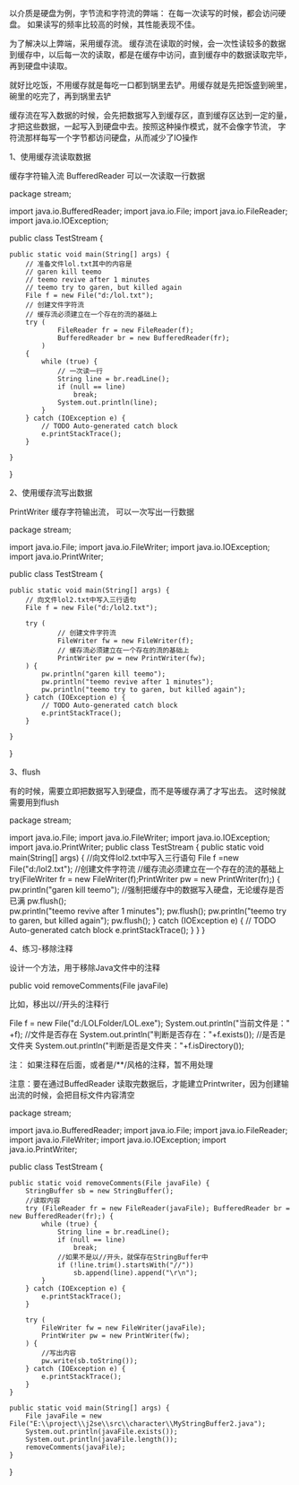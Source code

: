 以介质是硬盘为例，字节流和字符流的弊端：
在每一次读写的时候，都会访问硬盘。 如果读写的频率比较高的时候，其性能表现不佳。

为了解决以上弊端，采用缓存流。
缓存流在读取的时候，会一次性读较多的数据到缓存中，以后每一次的读取，都是在缓存中访问，直到缓存中的数据读取完毕，再到硬盘中读取。

就好比吃饭，不用缓存就是每吃一口都到锅里去铲。用缓存就是先把饭盛到碗里，碗里的吃完了，再到锅里去铲

缓存流在写入数据的时候，会先把数据写入到缓存区，直到缓存区达到一定的量，才把这些数据，一起写入到硬盘中去。按照这种操作模式，就不会像字节流，
字符流那样每写一个字节都访问硬盘，从而减少了IO操作

1、使用缓存流读取数据

缓存字符输入流 BufferedReader 可以一次读取一行数据

package stream;
  
import java.io.BufferedReader;
import java.io.File;
import java.io.FileReader;
import java.io.IOException;
  
public class TestStream {
  
    public static void main(String[] args) {
        // 准备文件lol.txt其中的内容是
        // garen kill teemo
        // teemo revive after 1 minutes
        // teemo try to garen, but killed again
        File f = new File("d:/lol.txt");
        // 创建文件字符流
        // 缓存流必须建立在一个存在的流的基础上
        try (
                FileReader fr = new FileReader(f);
                BufferedReader br = new BufferedReader(fr);
            )
        {
            while (true) {
                // 一次读一行
                String line = br.readLine();
                if (null == line)
                    break;
                System.out.println(line);
            }
        } catch (IOException e) {
            // TODO Auto-generated catch block
            e.printStackTrace();
        }
  
    }
}

2、使用缓存流写出数据

PrintWriter 缓存字符输出流， 可以一次写出一行数据

package stream;
   
import java.io.File;
import java.io.FileWriter;
import java.io.IOException;
import java.io.PrintWriter;
   
public class TestStream {
   
    public static void main(String[] args) {
        // 向文件lol2.txt中写入三行语句
        File f = new File("d:/lol2.txt");
          
        try (
                // 创建文件字符流
                FileWriter fw = new FileWriter(f);
                // 缓存流必须建立在一个存在的流的基础上              
                PrintWriter pw = new PrintWriter(fw);              
        ) {
            pw.println("garen kill teemo");
            pw.println("teemo revive after 1 minutes");
            pw.println("teemo try to garen, but killed again");
        } catch (IOException e) {
            // TODO Auto-generated catch block
            e.printStackTrace();
        }
   
    }
}

3、flush

有的时候，需要立即把数据写入到硬盘，而不是等缓存满了才写出去。 这时候就需要用到flush

package stream;
    
import java.io.File;
import java.io.FileWriter;
import java.io.IOException;
import java.io.PrintWriter;
public class TestStream {
    public static void main(String[] args) {
        //向文件lol2.txt中写入三行语句
        File f =new File("d:/lol2.txt");
        //创建文件字符流
        //缓存流必须建立在一个存在的流的基础上
        try(FileWriter fr = new FileWriter(f);PrintWriter pw = new PrintWriter(fr);) {
            pw.println("garen kill teemo");
            //强制把缓存中的数据写入硬盘，无论缓存是否已满
                pw.flush();           
            pw.println("teemo revive after 1 minutes");
                pw.flush();
            pw.println("teemo try to garen, but killed again");
                pw.flush();
        } catch (IOException e) {
            // TODO Auto-generated catch block
            e.printStackTrace();
        }
    }
}

4、练习-移除注释

设计一个方法，用于移除Java文件中的注释
 
public void removeComments(File javaFile)
 

比如，移出以//开头的注释行
 
File f = new File("d:/LOLFolder/LOL.exe");
System.out.println("当前文件是：" +f);
//文件是否存在
System.out.println("判断是否存在："+f.exists());
//是否是文件夹
System.out.println("判断是否是文件夹："+f.isDirectory());
 


注： 如果注释在后面，或者是/**/风格的注释，暂不用处理

注意：要在通过BuffedReader 读取完数据后，才能建立Printwriter，因为创建输出流的时候，会把目标文件内容清空

package stream;
 
import java.io.BufferedReader;
import java.io.File;
import java.io.FileReader;
import java.io.FileWriter;
import java.io.IOException;
import java.io.PrintWriter;
 
public class TestStream {
 
    public static void removeComments(File javaFile) {
        StringBuffer sb = new StringBuffer();
        //读取内容
        try (FileReader fr = new FileReader(javaFile); BufferedReader br = new BufferedReader(fr);) {
            while (true) {
                String line = br.readLine();
                if (null == line)
                    break;
                //如果不是以//开头，就保存在StringBuffer中
                if (!line.trim().startsWith("//"))
                    sb.append(line).append("\r\n");
            }
        } catch (IOException e) {
            e.printStackTrace();
        }
 
        try (
            FileWriter fw = new FileWriter(javaFile);
            PrintWriter pw = new PrintWriter(fw);
        ) {
            //写出内容
            pw.write(sb.toString());
        } catch (IOException e) {
            e.printStackTrace();
        }
    }
 
    public static void main(String[] args) {
        File javaFile = new File("E:\\project\\j2se\\src\\character\\MyStringBuffer2.java");
        System.out.println(javaFile.exists());
        System.out.println(javaFile.length());
        removeComments(javaFile);
    }
}